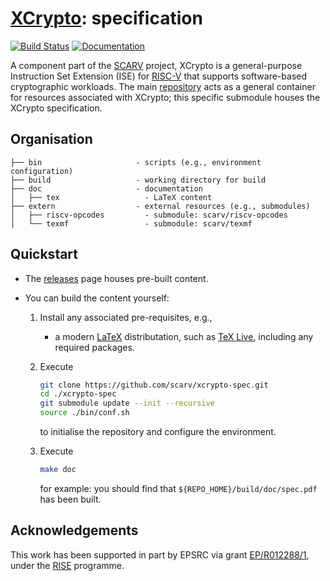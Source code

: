 # [XCrypto](https://github.com/scarv/xcrypto): specification

<!--- -------------------------------------------------------------------- --->

[![Build Status](https://travis-ci.com/scarv/xcrypto-spec.svg)](https://travis-ci.com/scarv/xcrypto-spec)
[![Documentation](https://codedocs.xyz/scarv/xcrypto-spec.svg)](https://codedocs.xyz/scarv/xcrypto-spec)

<!--- -------------------------------------------------------------------- --->

A component part of the 
[SCARV](https://github.com/scarv)
project,
XCrypto is a general-purpose Instruction Set Extension (ISE) for
[RISC-V](https://riscv.org)
that supports software-based cryptographic workloads.
The main
[repository](https://github.com/scarv/xcrypto)
acts as a general container for resources associated with XCrypto;
this specific submodule houses
the XCrypto specification.

<!--- -------------------------------------------------------------------- --->

## Organisation

```
├── bin                     - scripts (e.g., environment configuration)
├── build                   - working directory for build
├── doc                     - documentation
│   ├── tex                   - LaTeX content
├── extern                  - external resources (e.g., submodules)
│   ├── riscv-opcodes         - submodule: scarv/riscv-opcodes
│   └── texmf                 - submodule: scarv/texmf
```

<!--- -------------------------------------------------------------------- --->

## Quickstart

- The
  [releases](https://github.com/scarv/xcrypto-spec/releases)
  page houses pre-built content.

- You can build the content yourself: 

  1. Install any associated pre-requisites, e.g.,

     - a modern 
       [LaTeX](https://www.latex-project.org)
       distributation,
       such as
       [TeX Live](https://www.tug.org/texlive),
       including any required packages.

  2. Execute

     ```sh
     git clone https://github.com/scarv/xcrypto-spec.git
     cd ./xcrypto-spec
     git submodule update --init --recursive
     source ./bin/conf.sh
     ```

     to initialise the repository and configure the environment.

  3. Execute

     ```sh
     make doc
     ```

     for example: you should find that
     `${REPO_HOME}/build/doc/spec.pdf`
     has been built.

<!--- -------------------------------------------------------------------- --->

## Acknowledgements

This work has been supported in part by EPSRC via grant 
[EP/R012288/1](https://gow.epsrc.ukri.org/NGBOViewGrant.aspx?GrantRef=EP/R012288/1),
under the [RISE](http://www.ukrise.org) programme.

<!--- -------------------------------------------------------------------- --->
